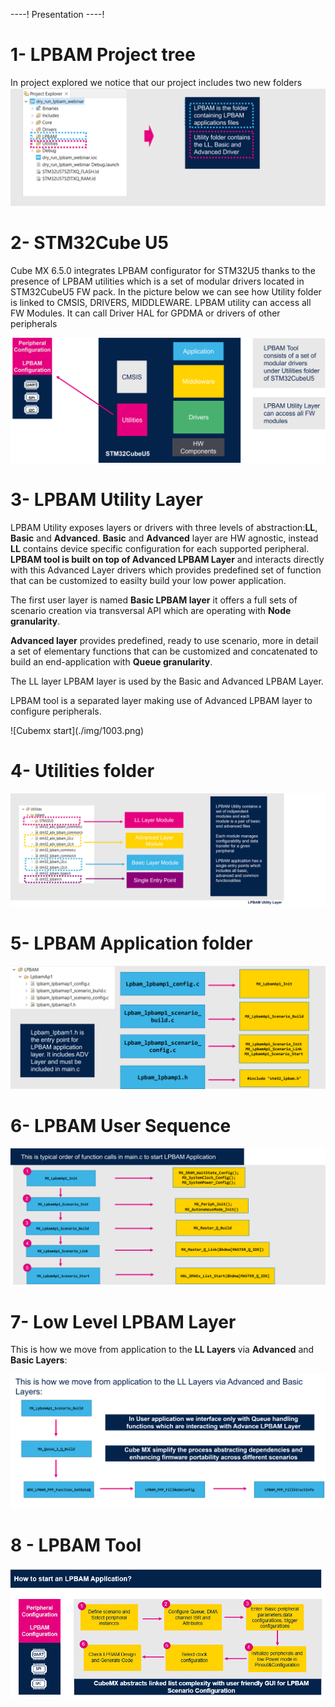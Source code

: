 ----!
Presentation
----!

<!-- # Generate Code 
We are now going to walk trought the code generated by STM32CubeMX and LPBAM Tool -->

# 1- LPBAM Project tree

In project explored we notice that our project includes two new folders 
![Cubemx start](./img/1001.png)

# 2- STM32Cube U5
Cube MX 6.5.0 integrates LPBAM configurator for STM32U5 thanks to the presence of LPBAM utilities which is a set of modular drivers located  in STM32CubeU5 FW pack.
In the picture below we can see how Utility folder is linked to  CMSIS, DRIVERS, MIDDLEWARE.
LPBAM utility can access all FW Modules.
It can call Driver HAL for GPDMA or drivers of other peripherals


![Cubemx start](./img/1002.png)


# 3- LPBAM Utility Layer
LPBAM Utility exposes layers or drivers with three levels of abstraction:**LL**, **Basic** and **Advanced**.
**Basic** and **Advanced** layer are HW agnostic, instead **LL** contains device specific configuration for each supported peripheral.
**LPBAM tool is built on top of Advanced LPBAM Layer** and interacts directly with this Advanced Layer drivers which provides predefined set of function that can be customized to easilty build your low power application.

The first user layer is named **Basic LPBAM layer** it offers a full sets of scenario creation via transversal API which are operating with **Node granularity**.

**Advanced layer** provides predefined, ready to use scenario, more in detail a set of elementary functions that can be customized and concatenated to build an end-application with **Queue granularity**.

The LL layer LPBAM layer is used by the Basic and Advanced LPBAM Layer.

<ainfo>
LPBAM tool is a separated layer making use of Advanced LPBAM layer to configure peripherals.
</ainfo>

<p>

</p>
![Cubemx start](./img/1003.png)

# 4- Utilities folder

![Cubemx start](./img/1004.png)


# 5- LPBAM Application folder

![Cubemx start](./img/1005.png)


# 6- LPBAM User Sequence

![Cubemx start](./img/1006.png)


# 7- Low Level LPBAM Layer
This is how we move from application to the **LL Layers** via **Advanced** and **Basic Layers**:

![Cubemx start](./img/1007.png)

# 8 - LPBAM Tool

![Cubemx start](./img/1008.png)